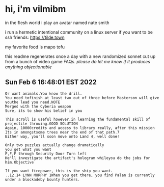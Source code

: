 # hi, i'm vilmibm

in the flesh world i play an avatar named nate smith

i run a hermetic intentional community on a linux server if you want to be ssh friends: https://tilde.town

my favorite food is mapo tofu

this readme regenerates once a day with a new randomized sonnet cut up from a bunch of video game FAQs.
_please do let me know if it produces anything objectionable_

## Sun Feb  6 16:48:01 EST 2022

    Or want animals.You know the drill.
    You need tofinish at least two out of three before Masterson will give youthe lead you need.NOTE
    Merged with the Cyberia weapon
    Sure, its to show his belief in you
    
    This scroll is useful however,in learning the fundamental skill of projectile throwing.GOOD SOLUTION
    Again, 10000credits and access to library really, after this mission
    Its in amongstsome trees near the end of that path.7
    Either way, you'll soon move onto Land 4, well done!
    
    Only two puzzles actually change dramatically
    you get what you want
    F,F,F through Security Door Turn left
    He'll investigate the artifact's hologram whileyou do the jobs for him.Objective
    
    If you want firepower, this is the ship you want.
    ..12.14 LYNN MURPHY 1When you get there, you find Palan is currently under a blockadeby bounty hunters.
